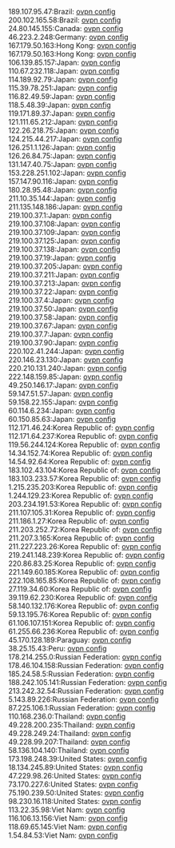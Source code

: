 189.107.95.47:Brazil: [ovpn config](vpn/189_107_95_47.ovpn)  
200.102.165.58:Brazil: [ovpn config](vpn/200_102_165_58.ovpn)  
24.80.145.155:Canada: [ovpn config](vpn/24_80_145_155.ovpn)  
46.223.2.248:Germany: [ovpn config](vpn/46_223_2_248.ovpn)  
167.179.50.163:Hong Kong: [ovpn config](vpn/167_179_50_163.ovpn)  
167.179.50.163:Hong Kong: [ovpn config](vpn/167_179_50_163.ovpn)  
106.139.85.157:Japan: [ovpn config](vpn/106_139_85_157.ovpn)  
110.67.232.118:Japan: [ovpn config](vpn/110_67_232_118.ovpn)  
114.189.92.79:Japan: [ovpn config](vpn/114_189_92_79.ovpn)  
115.39.78.251:Japan: [ovpn config](vpn/115_39_78_251.ovpn)  
116.82.49.59:Japan: [ovpn config](vpn/116_82_49_59.ovpn)  
118.5.48.39:Japan: [ovpn config](vpn/118_5_48_39.ovpn)  
119.171.89.37:Japan: [ovpn config](vpn/119_171_89_37.ovpn)  
121.111.65.212:Japan: [ovpn config](vpn/121_111_65_212.ovpn)  
122.26.218.75:Japan: [ovpn config](vpn/122_26_218_75.ovpn)  
124.215.44.217:Japan: [ovpn config](vpn/124_215_44_217.ovpn)  
126.251.1.126:Japan: [ovpn config](vpn/126_251_1_126.ovpn)  
126.26.84.75:Japan: [ovpn config](vpn/126_26_84_75.ovpn)  
131.147.40.75:Japan: [ovpn config](vpn/131_147_40_75.ovpn)  
153.228.251.102:Japan: [ovpn config](vpn/153_228_251_102.ovpn)  
157.147.90.116:Japan: [ovpn config](vpn/157_147_90_116.ovpn)  
180.28.95.48:Japan: [ovpn config](vpn/180_28_95_48.ovpn)  
211.10.35.144:Japan: [ovpn config](vpn/211_10_35_144.ovpn)  
211.135.148.186:Japan: [ovpn config](vpn/211_135_148_186.ovpn)  
219.100.37.1:Japan: [ovpn config](vpn/219_100_37_1.ovpn)  
219.100.37.108:Japan: [ovpn config](vpn/219_100_37_108.ovpn)  
219.100.37.109:Japan: [ovpn config](vpn/219_100_37_109.ovpn)  
219.100.37.125:Japan: [ovpn config](vpn/219_100_37_125.ovpn)  
219.100.37.138:Japan: [ovpn config](vpn/219_100_37_138.ovpn)  
219.100.37.19:Japan: [ovpn config](vpn/219_100_37_19.ovpn)  
219.100.37.205:Japan: [ovpn config](vpn/219_100_37_205.ovpn)  
219.100.37.211:Japan: [ovpn config](vpn/219_100_37_211.ovpn)  
219.100.37.213:Japan: [ovpn config](vpn/219_100_37_213.ovpn)  
219.100.37.22:Japan: [ovpn config](vpn/219_100_37_22.ovpn)  
219.100.37.4:Japan: [ovpn config](vpn/219_100_37_4.ovpn)  
219.100.37.50:Japan: [ovpn config](vpn/219_100_37_50.ovpn)  
219.100.37.58:Japan: [ovpn config](vpn/219_100_37_58.ovpn)  
219.100.37.67:Japan: [ovpn config](vpn/219_100_37_67.ovpn)  
219.100.37.7:Japan: [ovpn config](vpn/219_100_37_7.ovpn)  
219.100.37.90:Japan: [ovpn config](vpn/219_100_37_90.ovpn)  
220.102.41.244:Japan: [ovpn config](vpn/220_102_41_244.ovpn)  
220.146.23.130:Japan: [ovpn config](vpn/220_146_23_130.ovpn)  
220.210.131.240:Japan: [ovpn config](vpn/220_210_131_240.ovpn)  
222.148.159.85:Japan: [ovpn config](vpn/222_148_159_85.ovpn)  
49.250.146.17:Japan: [ovpn config](vpn/49_250_146_17.ovpn)  
59.147.51.57:Japan: [ovpn config](vpn/59_147_51_57.ovpn)  
59.158.22.155:Japan: [ovpn config](vpn/59_158_22_155.ovpn)  
60.114.6.234:Japan: [ovpn config](vpn/60_114_6_234.ovpn)  
60.150.85.63:Japan: [ovpn config](vpn/60_150_85_63.ovpn)  
112.171.46.24:Korea Republic of: [ovpn config](vpn/112_171_46_24.ovpn)  
112.171.64.237:Korea Republic of: [ovpn config](vpn/112_171_64_237.ovpn)  
119.56.244.124:Korea Republic of: [ovpn config](vpn/119_56_244_124.ovpn)  
14.34.152.74:Korea Republic of: [ovpn config](vpn/14_34_152_74.ovpn)  
14.54.92.64:Korea Republic of: [ovpn config](vpn/14_54_92_64.ovpn)  
183.102.43.104:Korea Republic of: [ovpn config](vpn/183_102_43_104.ovpn)  
183.103.233.57:Korea Republic of: [ovpn config](vpn/183_103_233_57.ovpn)  
1.215.235.203:Korea Republic of: [ovpn config](vpn/1_215_235_203.ovpn)  
1.244.129.23:Korea Republic of: [ovpn config](vpn/1_244_129_23.ovpn)  
203.234.191.53:Korea Republic of: [ovpn config](vpn/203_234_191_53.ovpn)  
211.107.105.31:Korea Republic of: [ovpn config](vpn/211_107_105_31.ovpn)  
211.186.1.27:Korea Republic of: [ovpn config](vpn/211_186_1_27.ovpn)  
211.203.252.72:Korea Republic of: [ovpn config](vpn/211_203_252_72.ovpn)  
211.207.3.165:Korea Republic of: [ovpn config](vpn/211_207_3_165.ovpn)  
211.227.223.26:Korea Republic of: [ovpn config](vpn/211_227_223_26.ovpn)  
219.241.148.239:Korea Republic of: [ovpn config](vpn/219_241_148_239.ovpn)  
220.86.83.25:Korea Republic of: [ovpn config](vpn/220_86_83_25.ovpn)  
221.149.60.185:Korea Republic of: [ovpn config](vpn/221_149_60_185.ovpn)  
222.108.165.85:Korea Republic of: [ovpn config](vpn/222_108_165_85.ovpn)  
27.119.34.60:Korea Republic of: [ovpn config](vpn/27_119_34_60.ovpn)  
39.119.62.230:Korea Republic of: [ovpn config](vpn/39_119_62_230.ovpn)  
58.140.132.176:Korea Republic of: [ovpn config](vpn/58_140_132_176.ovpn)  
59.13.195.76:Korea Republic of: [ovpn config](vpn/59_13_195_76.ovpn)  
61.106.107.151:Korea Republic of: [ovpn config](vpn/61_106_107_151.ovpn)  
61.255.66.236:Korea Republic of: [ovpn config](vpn/61_255_66_236.ovpn)  
45.170.128.189:Paraguay: [ovpn config](vpn/45_170_128_189.ovpn)  
38.25.15.43:Peru: [ovpn config](vpn/38_25_15_43.ovpn)  
178.214.255.0:Russian Federation: [ovpn config](vpn/178_214_255_0.ovpn)  
178.46.104.158:Russian Federation: [ovpn config](vpn/178_46_104_158.ovpn)  
185.24.58.5:Russian Federation: [ovpn config](vpn/185_24_58_5.ovpn)  
188.242.105.141:Russian Federation: [ovpn config](vpn/188_242_105_141.ovpn)  
213.242.32.54:Russian Federation: [ovpn config](vpn/213_242_32_54.ovpn)  
5.143.89.226:Russian Federation: [ovpn config](vpn/5_143_89_226.ovpn)  
87.225.106.1:Russian Federation: [ovpn config](vpn/87_225_106_1.ovpn)  
110.168.236.0:Thailand: [ovpn config](vpn/110_168_236_0.ovpn)  
49.228.200.235:Thailand: [ovpn config](vpn/49_228_200_235.ovpn)  
49.228.249.24:Thailand: [ovpn config](vpn/49_228_249_24.ovpn)  
49.228.99.207:Thailand: [ovpn config](vpn/49_228_99_207.ovpn)  
58.136.104.140:Thailand: [ovpn config](vpn/58_136_104_140.ovpn)  
173.198.248.39:United States: [ovpn config](vpn/173_198_248_39.ovpn)  
18.134.245.89:United States: [ovpn config](vpn/18_134_245_89.ovpn)  
47.229.98.26:United States: [ovpn config](vpn/47_229_98_26.ovpn)  
73.170.227.6:United States: [ovpn config](vpn/73_170_227_6.ovpn)  
75.190.239.50:United States: [ovpn config](vpn/75_190_239_50.ovpn)  
98.230.16.118:United States: [ovpn config](vpn/98_230_16_118.ovpn)  
113.22.35.98:Viet Nam: [ovpn config](vpn/113_22_35_98.ovpn)  
116.106.13.156:Viet Nam: [ovpn config](vpn/116_106_13_156.ovpn)  
118.69.65.145:Viet Nam: [ovpn config](vpn/118_69_65_145.ovpn)  
1.54.84.53:Viet Nam: [ovpn config](vpn/1_54_84_53.ovpn)  
